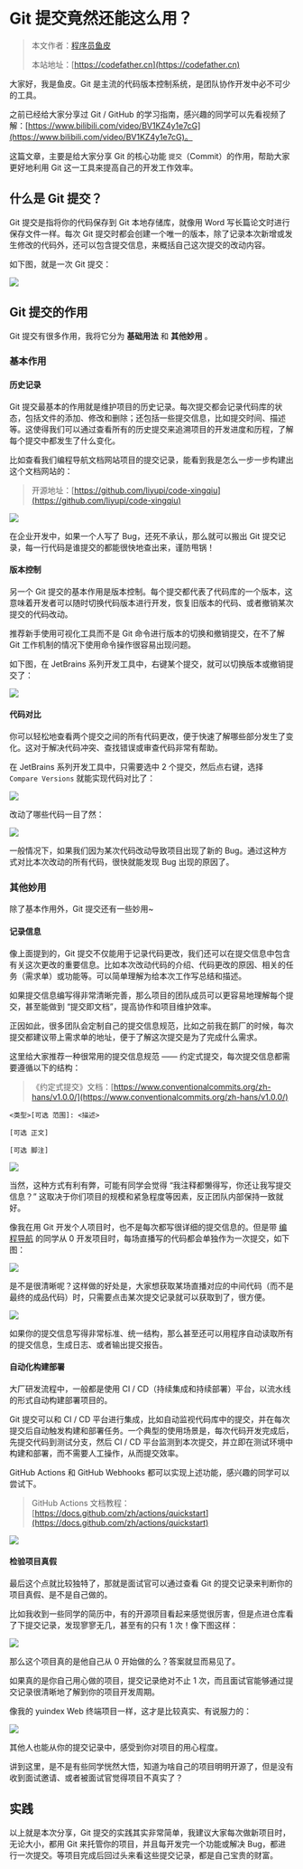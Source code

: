 # Git 提交竟然还能这么用？

> 本文作者：[程序员鱼皮](https://yuyuanweb.feishu.cn/wiki/Abldw5WkjidySxkKxU2cQdAtnah)
> 
> 本站地址：[https://codefather.cn](https://codefather.cn)


大家好，我是鱼皮。Git 是主流的代码版本控制系统，是团队协作开发中必不可少的工具。

之前已经给大家分享过 Git / GitHub 的学习指南，感兴趣的同学可以先看视频了解：[https://www.bilibili.com/video/BV1KZ4y1e7cG](https://www.bilibili.com/video/BV1KZ4y1e7cG)。

这篇文章，主要是给大家分享 Git 的核心功能 `提交`（Commit）的作用，帮助大家更好地利用 Git 这一工具来提高自己的开发工作效率。



## 什么是 Git 提交？

Git 提交是指将你的代码保存到 Git 本地存储库，就像用 Word 写长篇论文时进行保存文件一样。每次 Git 提交时都会创建一个唯一的版本，除了记录本次新增或发生修改的代码外，还可以包含提交信息，来概括自己这次提交的改动内容。

如下图，就是一次 Git 提交：

![](https://pic.yupi.icu/1/1698386167354-03b333b6-a0db-4683-a7ad-a3f088786e92.png)



## Git 提交的作用

Git 提交有很多作用，我将它分为 **基础用法** 和 **其他妙用** 。



### 基本作用

#### 历史记录

Git 提交最基本的作用就是维护项目的历史记录。每次提交都会记录代码库的状态，包括文件的添加、修改和删除；还包括一些提交信息，比如提交时间、描述等。这使得我们可以通过查看所有的历史提交来追溯项目的开发进度和历程，了解每个提交中都发生了什么变化。

比如查看我们编程导航文档网站项目的提交记录，能看到我是怎么一步一步构建出这个文档网站的：

> 开源地址：[https://github.com/liyupi/code-xingqiu](https://github.com/liyupi/code-xingqiu)

![](https://pic.yupi.icu/1/1698386560903-9cf1f805-8b8b-4132-aa42-e321c366a458.png)



在企业开发中，如果一个人写了 Bug，还死不承认，那么就可以搬出 Git 提交记录，每一行代码是谁提交的都能很快地查出来，谨防甩锅！



#### 版本控制

另一个 Git 提交的基本作用是版本控制。每个提交都代表了代码库的一个版本，这意味着开发者可以随时切换代码版本进行开发，恢复旧版本的代码、或者撤销某次提交的代码改动。

推荐新手使用可视化工具而不是 Git 命令进行版本的切换和撤销提交，在不了解 Git 工作机制的情况下使用命令操作很容易出现问题。

如下图，在 JetBrains 系列开发工具中，右键某个提交，就可以切换版本或撤销提交了：

![](https://pic.yupi.icu/1/1698386927568-f731adf9-8ffb-4383-af36-72acd7405f26.png)



#### 代码对比

你可以轻松地查看两个提交之间的所有代码更改，便于快速了解哪些部分发生了变化。这对于解决代码冲突、查找错误或审查代码非常有帮助。

在 JetBrains 系列开发工具中，只需要选中 2 个提交，然后点右键，选择 `Compare Versions` 就能实现代码对比了：

![](https://pic.yupi.icu/1/1698387206540-7383bf4f-9f52-4d7c-b336-595691eda6ba.png)

改动了哪些代码一目了然：

![](https://pic.yupi.icu/1/1698387236268-d956dd21-5ad1-4439-ae62-a145291b7f07.png)

一般情况下，如果我们因为某次代码改动导致项目出现了新的 Bug。通过这种方式对比本次改动的所有代码，很快就能发现 Bug 出现的原因了。



### 其他妙用

除了基本作用外，Git 提交还有一些妙用~



#### 记录信息

像上面提到的，Git 提交不仅能用于记录代码更改，我们还可以在提交信息中包含有关这次更改的重要信息。比如本次改动代码的介绍、代码更改的原因、相关的任务（需求单）或功能等。可以简单理解为给本次工作写总结和描述。

如果提交信息编写得非常清晰完善，那么项目的团队成员可以更容易地理解每个提交，甚至能做到 “提交即文档”，提高协作和项目维护效率。

正因如此，很多团队会定制自己的提交信息规范，比如之前我在鹅厂的时候，每次提交都建议带上需求单的地址，便于了解这次提交是为了完成什么需求。

这里给大家推荐一种很常用的提交信息规范 —— 约定式提交，每次提交信息都需要遵循以下的结构：

>  《约定式提交》文档：[https://www.conventionalcommits.org/zh-hans/v1.0.0/](https://www.conventionalcommits.org/zh-hans/v1.0.0/)



```plain
<类型>[可选 范围]: <描述>

[可选 正文]

[可选 脚注]
```



![](https://pic.yupi.icu/1/1698387672503-53057f93-7a85-4282-8745-f2d88d697a5a.png)



当然，这种方式有利有弊，可能有同学会觉得 “我注释都懒得写，你还让我写提交信息？” 这取决于你们项目的规模和紧急程度等因素，反正团队内部保持一致就好。



像我在用 Git 开发个人项目时，也不是每次都写很详细的提交信息的。但是带 [编程导航](https://mp.weixin.qq.com/s/eNjauC-3361z-l7fy3VssA) 的同学从 0 开发项目时，每场直播写的代码都会单独作为一次提交，如下图：

![](https://pic.yupi.icu/1/1698387871191-d4108f32-e3fc-415e-8ca1-3f722dd39292.png)



是不是很清晰呢？这样做的好处是，大家想获取某场直播对应的中间代码（而不是最终的成品代码）时，只需要点击某次提交记录就可以获取到了，很方便。

![](https://pic.yupi.icu/1/1698388047321-47d47a3d-f979-4054-b721-5541323e1879.png)



如果你的提交信息写得非常标准、统一结构，那么甚至还可以用程序自动读取所有的提交信息，生成日志、或者输出提交报告。



#### 自动化构建部署

大厂研发流程中，一般都是使用 CI / CD（持续集成和持续部署）平台，以流水线的形式自动构建部署项目的。

Git 提交可以和 CI / CD 平台进行集成，比如自动监视代码库中的提交，并在每次提交后自动触发构建和部署任务。一个典型的使用场景是，每次代码开发完成后，先提交代码到测试分支，然后 CI / CD 平台监测到本次提交，并立即在测试环境中构建和部署，而不需要人工操作，从而提交效率。

GitHub Actions 和 GitHub Webhooks 都可以实现上述功能，感兴趣的同学可以尝试下。

> GitHub Actions 文档教程：[https://docs.github.com/zh/actions/quickstart](https://docs.github.com/zh/actions/quickstart)



![](https://pic.yupi.icu/1/1698388468389-03cf84de-f56a-4a8a-ace1-ea1531ba08a9.png)



#### 检验项目真假

最后这个点就比较独特了，那就是面试官可以通过查看 Git 的提交记录来判断你的项目真假、是不是自己做的。

比如我收到一些同学的简历中，有的开源项目看起来感觉很厉害，但是点进仓库看了下提交记录，发现寥寥无几，甚至有的只有 1 次！像下图这样：

![](https://pic.yupi.icu/1/1698388718653-20a58e8b-2336-4867-9874-37566b08c145.png)



那么这个项目真的是他自己从 0 开始做的么？答案就显而易见了。

如果真的是你自己用心做的项目，提交记录绝对不止 1 次，而且面试官能够通过提交记录很清晰地了解到你的项目开发周期。

像我的 yuindex Web 终端项目一样，这才是比较真实、有说服力的：

![](https://pic.yupi.icu/1/1698388825722-92cdc9c8-8b15-4eb6-a7b2-0f8652cf10c4.png)



其他人也能从你的提交记录中，感受到你对项目的用心程度。

讲到这里，是不是有些同学恍然大悟，知道为啥自己的项目明明开源了，但是没有收到面试邀请、或者被面试官觉得项目不真实了？



## 实践

以上就是本次分享，Git 提交的实践其实非常简单，我建议大家每次做新项目时，无论大小，都用 Git 来托管你的项目，并且每开发完一个功能或解决 Bug，都进行一次提交。等项目完成后回过头来看这些提交记录，都是自己宝贵的财富。
